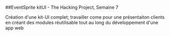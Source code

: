 ##EventSprite kitUI - The Hacking Project, Semaine 7

Création d'une kit-UI complet; travailler come pour une présentaiton clients en créant des modules réutilisable tout au long du développement d'une app web
